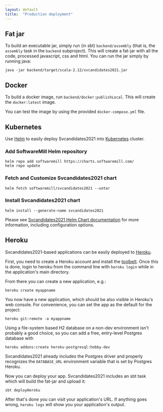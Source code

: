 ```yaml
---
layout: default
title:  "Production deployment"
---
```


## Fat jar

To build an executable jar, simply run (in sbt) `backend/assembly` (that is, the `assembly` task in the `backend` subproject). This will create a fat-jar with all the code, processed javascript, css and html. You can run the jar simply by running java:

```
java -jar backend/target/scala-2.12/svcandidates2021.jar
```

## Docker

To build a docker image, run `backend/docker:publishLocal`. This will create the `docker:latest` image.

You can test the image by using the provided `docker-compose.yml` file.


## Kubernetes

Use [Helm](https://helm.sh/) to easily deploy Svcandidates2021 into [Kubernetes](https://kubernetes.io/) cluster.

### Add SoftwareMill Helm repository

```
helm repo add softwaremill https://charts.softwaremill.com/
helm repo update
```

### Fetch and Customize Svcandidates2021 chart

```
helm fetch softwaremill/svcandidates2021 --untar
```

### Install Svcandidates2021 chart

```
helm install --generate-name svcandidates2021
```

Please see [Svcandidates2021 Helm Chart documentation](https://github.com/softwaremill/svcandidates2021/blob/master/helm/svcandidates2021/README.md) for more information, including configuration options.


## Heroku

Svcandidates2021-based applications can be easily deployed to [Heroku](https://www.heroku.com).

First, you need to create a Heroku account and install the [toolbelt](https://toolbelt.heroku.com).
Once this is done, login to heroku from the command line with `heroku login` while in the application's main directory.

From there you can create a new application, e.g.:

````
heroku create myappname
````

You now have a new application, which should be also visible in Heroku's web console. For convenience, you can set the
app as the default for the project:

```
heroku git:remote -a myappname
```

Using a file-system based H2 database on a non-dev environment isn't probably a good choice, so you can add a free, entry-level Postgres database with

````
heroku addons:create heroku-postgresql:hobby-dev
````

Svcandidates2021 already includes the Postgres driver and properly recognizes the `DATABASE_URL` environment variable that is set by Postgres Heroku.

Now you can deploy your app. Svcandidates2021 includes an sbt task which will build the fat-jar and upload it:

````
sbt deployHeroku
````

After that's done you can visit your application's URL. If anything goes wrong, `heroku logs` will show you your application's output.
